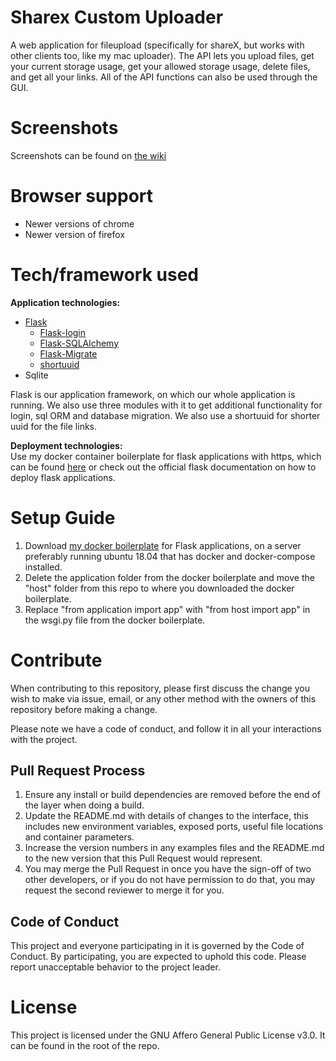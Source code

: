 # Sharex Custom Uploader
A web application for fileupload (specifically for shareX, but works with other clients too, like my mac uploader). The API lets you upload files, get your current storage usage, get your allowed storage usage, delete files, and get all your links. All of the API functions can also be used through the GUI.

# Screenshots
Screenshots can be found on [the wiki](https://github.com/AndreasJJ/ShareX-Custom-Uploader-Host/wiki/Web-User-Interface-Design)

# Browser support
* Newer versions of chrome
* Newer version of firefox

# Tech/framework used

**Application technologies:**
* [Flask](http://flask.pocoo.org/)
  * [Flask-login](https://flask-login.readthedocs.io/en/latest/)
  * [Flask-SQLAlchemy](http://flask-sqlalchemy.pocoo.org/2.3/)
  * [Flask-Migrate](https://flask-migrate.readthedocs.io/en/latest/)
  * [shortuuid](https://github.com/skorokithakis/shortuuid)
* Sqlite

Flask is our application framework, on which our whole application is running. We also use three modules with it to get additional functionality for login, sql ORM and database migration. We also use a shortuuid for shorter uuid for the file links.

**Deployment technologies:** \
Use my docker container boilerplate for flask applications with https, which can be found [here](https://github.com/AndreasJJ/Flask-https-docker-container-boilerplate) or check out the official flask documentation on how to deploy flask applications.

# Setup Guide
1. Download [my docker boilerplate](https://github.com/AndreasJJ/Flask-https-docker-container-boilerplate) for Flask applications, on a server preferably running ubuntu 18.04 that has docker and docker-compose installed. 
2. Delete the application folder from the docker boilerplate and move the "host" folder from this repo to where you downloaded the docker boilerplate.
3. Replace "from application import app" with "from host import app" in the wsgi.py file from the docker boilerplate.

# Contribute
When contributing to this repository, please first discuss the change you wish to make via issue,
email, or any other method with the owners of this repository before making a change. 

Please note we have a code of conduct, and follow it in all your interactions with the project.

## Pull Request Process
1. Ensure any install or build dependencies are removed before the end of the layer when doing a build.
2. Update the README.md with details of changes to the interface, this includes new environment variables, exposed ports, useful file locations and container parameters.
3. Increase the version numbers in any examples files and the README.md to the new version that this Pull Request would represent.
4. You may merge the Pull Request in once you have the sign-off of two other developers, or if you do not have permission to do that, you may request the second reviewer to merge it for you.

## Code of Conduct
This project and everyone participating in it is governed by the Code of Conduct. By participating, you are expected to uphold this code. Please report unacceptable behavior to the project leader.

# License
This project is licensed under the GNU Affero General Public License v3.0. It can be found in the root of the repo.
